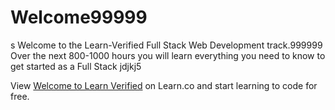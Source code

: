 # Welcome99999
s
Welcome to the Learn-Verified Full Stack Web Development track.999999 Over the next 800-1000 hours you will learn everything you need to know to get started as a Full Stack 
jdjkj5
<p class='util--hide'>View <a href='https://learn.co/lessons/welcome-to-learn-verified'>Welcome to Learn Verified</a> on Learn.co and start learning to code for free.</p>
